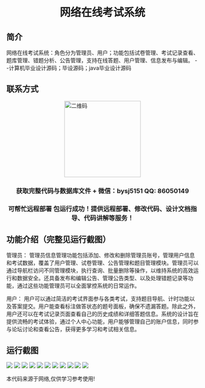 <p><h1 align="center">网络在线考试系统</h1></p>

## 简介
网络在线考试系统：角色分为管理员、用户；功能包括试卷管理、考试记录查看、题库管理、错题分析、公告管理，支持在线答题、用户管理、信息发布与编辑。    --计算机毕业设计源码；毕设源码；java毕业设计源码


## 联系方式
<img src="https://bs-1329754181.cos.ap-shanghai.myqcloud.com/wx.jpg" alt="二维码" style="display: block; margin: 0 auto;" width="200px">
<p><h3 align="center">获取完整代码与数据库文件 + 微信：bysj5151 QQ: 86050149</h3></p>
<p><h3 align="center">可帮忙远程部署 包运行成功！提供远程部署、修改代码、设计文档指导、代码讲解等服务！</h3></p>

## 功能介绍（完整见运行截图）
管理员： 管理员信息管理功能包括添加、修改和删除管理员账号，管理用户信息和考试数据，覆盖了用户管理、试卷管理、公告管理和题目管理模块。管理员可以通过导航栏访问不同管理模块，执行查询、批量删除等操作，以维持系统的高效运行和数据安全。还具备发布和编辑公告、管理公告类型、以及处理错题记录等功能，通过这些功能管理员可以全面掌控系统的日常运作。

用户： 用户可以通过简洁的考试界面参与各类考试，支持题目导航、计时功能以及答案提交。用户能查看标注做答状态的题号面板，确保不遗漏答题。除此之外，用户还可以在考试记录页面查看自己的历史成绩和详细答题信息。系统的设计旨在提供流畅的考试体验，通过个人中心功能，用户能够管理自己的账户信息，同时参与论坛讨论和查看公告，获得更多学习和考试相关信息。


## 运行截图
![](https://bs-1329754181.cos.ap-shanghai.myqcloud.com/ssm/OnlineExamSystem/img/001.jpg)
![](https://bs-1329754181.cos.ap-shanghai.myqcloud.com/ssm/OnlineExamSystem/img/002.jpg)
![](https://bs-1329754181.cos.ap-shanghai.myqcloud.com/ssm/OnlineExamSystem/img/003.jpg)
![](https://bs-1329754181.cos.ap-shanghai.myqcloud.com/ssm/OnlineExamSystem/img/004.jpg)
![](https://bs-1329754181.cos.ap-shanghai.myqcloud.com/ssm/OnlineExamSystem/img/005.jpg)
![](https://bs-1329754181.cos.ap-shanghai.myqcloud.com/ssm/OnlineExamSystem/img/006.jpg)
![](https://bs-1329754181.cos.ap-shanghai.myqcloud.com/ssm/OnlineExamSystem/img/007.jpg)
![](https://bs-1329754181.cos.ap-shanghai.myqcloud.com/ssm/OnlineExamSystem/img/008.jpg)
![](https://bs-1329754181.cos.ap-shanghai.myqcloud.com/ssm/OnlineExamSystem/img/009.jpg)
![](https://bs-1329754181.cos.ap-shanghai.myqcloud.com/ssm/OnlineExamSystem/img/010.jpg)
![](https://bs-1329754181.cos.ap-shanghai.myqcloud.com/ssm/OnlineExamSystem/img/011.jpg)

<p>本代码来源于网络,仅供学习参考使用!</p>

